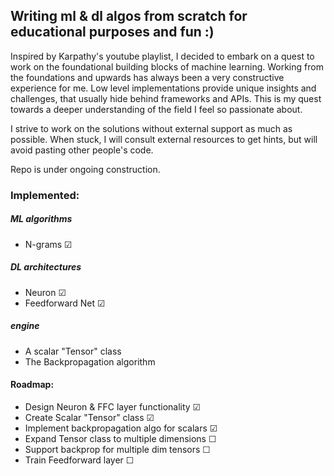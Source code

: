## Writing ml & dl algos from scratch for educational purposes and fun :) 

Inspired by Karpathy's youtube playlist, I decided to embark on a quest to work on the foundational building blocks of machine learning. 
Working from the foundations and upwards has always been a very constructive experience for me. Low level implementations provide unique insights and challenges, that usually hide behind frameworks and APIs. This is my quest towards a deeper understanding of the field I feel so passionate about.

I strive to work on the solutions without external support as much as possible. When stuck, I will consult external resources to get hints, but will avoid pasting other people's code. 

Repo is under ongoing construction. 


### Implemented:

##### ML algorithms
- N-grams &#9745; 
  
##### DL architectures
- Neuron &#9745; 
- Feedforward Net &#9745; 

##### engine 
- A scalar "Tensor" class
- The Backpropagation algorithm

#### Roadmap: 
- Design Neuron & FFC layer functionality          &#9745; 
- Create Scalar "Tensor" class                     &#9745; 
- Implement backpropagation algo for scalars       &#9745;
- Expand Tensor class to multiple dimensions       &#9744; 
- Support backprop for multiple dim tensors        &#9744; 
- Train Feedforward layer                          &#9744; 